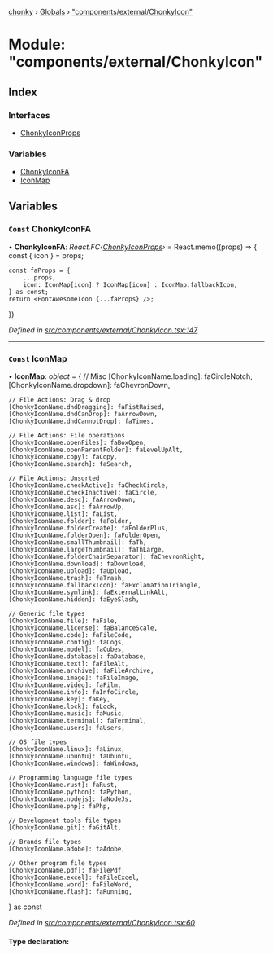 [chonky](../README.md) › [Globals](../globals.md) › ["components/external/ChonkyIcon"](_components_external_chonkyicon_.md)

# Module: "components/external/ChonkyIcon"

## Index

### Interfaces

* [ChonkyIconProps](../interfaces/_components_external_chonkyicon_.chonkyiconprops.md)

### Variables

* [ChonkyIconFA](_components_external_chonkyicon_.md#const-chonkyiconfa)
* [IconMap](_components_external_chonkyicon_.md#const-iconmap)

## Variables

### `Const` ChonkyIconFA

• **ChonkyIconFA**: *React.FC‹[ChonkyIconProps](../interfaces/_components_external_chonkyicon_.chonkyiconprops.md)›* = React.memo((props) => {
    const { icon } = props;

    const faProps = {
        ...props,
        icon: IconMap[icon] ? IconMap[icon] : IconMap.fallbackIcon,
    } as const;
    return <FontAwesomeIcon {...faProps} />;
})

*Defined in [src/components/external/ChonkyIcon.tsx:147](https://github.com/TimboKZ/Chonky/blob/8056a68/src/components/external/ChonkyIcon.tsx#L147)*

___

### `Const` IconMap

• **IconMap**: *object* = {
    // Misc
    [ChonkyIconName.loading]: faCircleNotch,
    [ChonkyIconName.dropdown]: faChevronDown,

    // File Actions: Drag & drop
    [ChonkyIconName.dndDragging]: faFistRaised,
    [ChonkyIconName.dndCanDrop]: faArrowDown,
    [ChonkyIconName.dndCannotDrop]: faTimes,

    // File Actions: File operations
    [ChonkyIconName.openFiles]: faBoxOpen,
    [ChonkyIconName.openParentFolder]: faLevelUpAlt,
    [ChonkyIconName.copy]: faCopy,
    [ChonkyIconName.search]: faSearch,

    // File Actions: Unsorted
    [ChonkyIconName.checkActive]: faCheckCircle,
    [ChonkyIconName.checkInactive]: faCircle,
    [ChonkyIconName.desc]: faArrowDown,
    [ChonkyIconName.asc]: faArrowUp,
    [ChonkyIconName.list]: faList,
    [ChonkyIconName.folder]: faFolder,
    [ChonkyIconName.folderCreate]: faFolderPlus,
    [ChonkyIconName.folderOpen]: faFolderOpen,
    [ChonkyIconName.smallThumbnail]: faTh,
    [ChonkyIconName.largeThumbnail]: faThLarge,
    [ChonkyIconName.folderChainSeparator]: faChevronRight,
    [ChonkyIconName.download]: faDownload,
    [ChonkyIconName.upload]: faUpload,
    [ChonkyIconName.trash]: faTrash,
    [ChonkyIconName.fallbackIcon]: faExclamationTriangle,
    [ChonkyIconName.symlink]: faExternalLinkAlt,
    [ChonkyIconName.hidden]: faEyeSlash,

    // Generic file types
    [ChonkyIconName.file]: faFile,
    [ChonkyIconName.license]: faBalanceScale,
    [ChonkyIconName.code]: faFileCode,
    [ChonkyIconName.config]: faCogs,
    [ChonkyIconName.model]: faCubes,
    [ChonkyIconName.database]: faDatabase,
    [ChonkyIconName.text]: faFileAlt,
    [ChonkyIconName.archive]: faFileArchive,
    [ChonkyIconName.image]: faFileImage,
    [ChonkyIconName.video]: faFilm,
    [ChonkyIconName.info]: faInfoCircle,
    [ChonkyIconName.key]: faKey,
    [ChonkyIconName.lock]: faLock,
    [ChonkyIconName.music]: faMusic,
    [ChonkyIconName.terminal]: faTerminal,
    [ChonkyIconName.users]: faUsers,

    // OS file types
    [ChonkyIconName.linux]: faLinux,
    [ChonkyIconName.ubuntu]: faUbuntu,
    [ChonkyIconName.windows]: faWindows,

    // Programming language file types
    [ChonkyIconName.rust]: faRust,
    [ChonkyIconName.python]: faPython,
    [ChonkyIconName.nodejs]: faNodeJs,
    [ChonkyIconName.php]: faPhp,

    // Development tools file types
    [ChonkyIconName.git]: faGitAlt,

    // Brands file types
    [ChonkyIconName.adobe]: faAdobe,

    // Other program file types
    [ChonkyIconName.pdf]: faFilePdf,
    [ChonkyIconName.excel]: faFileExcel,
    [ChonkyIconName.word]: faFileWord,
    [ChonkyIconName.flash]: faRunning,
} as const

*Defined in [src/components/external/ChonkyIcon.tsx:60](https://github.com/TimboKZ/Chonky/blob/8056a68/src/components/external/ChonkyIcon.tsx#L60)*

#### Type declaration:
